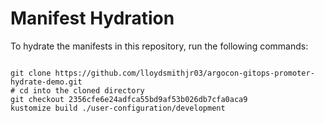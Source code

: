 
# Manifest Hydration

To hydrate the manifests in this repository, run the following commands:

```shell

git clone https://github.com/lloydsmithjr03/argocon-gitops-promoter-hydrate-demo.git
# cd into the cloned directory
git checkout 2356cfe6e24adfca55bd9af53b026db7cfa0aca9
kustomize build ./user-configuration/development
```